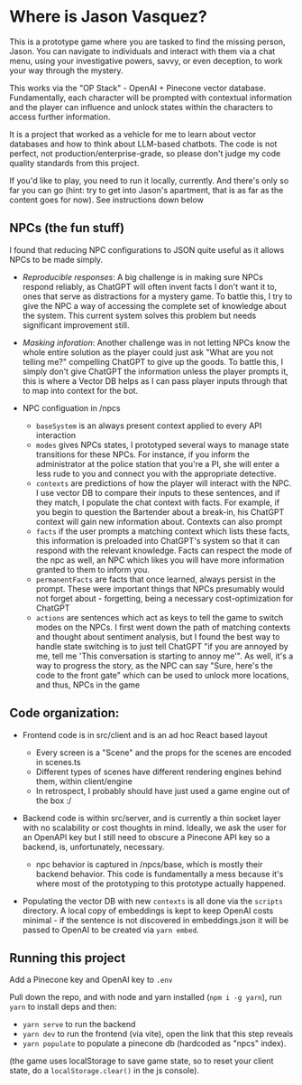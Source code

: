 # Where is Jason Vasquez?

This is a prototype game where you are tasked to find the missing person, Jason. You can navigate to individuals and interact with them via a chat menu, using your investigative powers, savvy, or even deception, to work your way through the mystery.

This works via the "OP Stack" - OpenAI + Pinecone vector database. Fundamentally, each character will be prompted with contextual information and the player can influence and unlock states within the characters to access further information.

It is a project that worked as a vehicle for me to learn about vector databases and how to think about LLM-based chatbots. The code is not perfect, not production/enterprise-grade, so please don't judge my code quality standards from this project.

If you'd like to play, you need to run it locally, currently. And there's only so far you can go (hint: try to get into Jason's apartment, that is as far as the content goes for now). See instructions down below

## NPCs (the fun stuff)

I found that reducing NPC configurations to JSON quite useful as it allows NPCs to be made simply.

- _Reproducible responses_: A big challenge is in making sure NPCs respond reliably, as ChatGPT will often invent facts I don't want it to, ones that serve as distractions for a mystery game. To battle this, I try to give the NPC a way of accessing the complete set of knowledge about the system. This current system solves this problem but needs significant improvement still.
- _Masking inforation_: Another challenge was in not letting NPCs know the whole entire solution as the player could just ask "What are you not telling me?" compelling ChatGPT to give up the goods. To battle this, I simply don't give ChatGPT the information unless the player prompts it, this is where a Vector DB helps as I can pass player inputs through that to map into context for the bot.

- NPC configuation in /npcs
  - `baseSystem` is an always present context applied to every API interaction
  - `modes` gives NPCs states, I prototyped several ways to manage state transitions for these NPCs. For instance, if you inform the administrator at the police station that you're a PI, she will enter a less rude to you and connect you with the appropriate detective.
  - `contexts` are predictions of how the player will interact with the NPC. I use vector DB to compare their inputs to these sentences, and if they match, I populate the chat context with facts. For example, if you begin to question the Bartender about a break-in, his ChatGPT context will gain new information about. Contexts can also prompt
  - `facts` if the user prompts a matching context which lists these facts, this information is preloaded into ChatGPT's system so that it can respond with the relevant knowledge. Facts can respect the mode of the npc as well, an NPC which likes you will have more information granted to them to inform you.
  - `permanentFacts` are facts that once learned, always persist in the prompt. These were important things that NPCs presumably would not forget about - forgetting, being a necessary cost-optimization for ChatGPT
  - `actions` are sentences which act as keys to tell the game to switch modes on the NPCs. I first went down the path of matching contexts and thought about sentiment analysis, but I found the best way to handle state switching is to just tell ChatGPT "if you are annoyed by me, tell me 'This conversation is starting to annoy me'". As well, it's a way to progress the story, as the NPC can say "Sure, here's the code to the front gate" which can be used to unlock more locations, and thus, NPCs in the game

## Code organization:

- Frontend code is in src/client and is an ad hoc React based layout

  - Every screen is a "Scene" and the props for the scenes are encoded in scenes.ts
  - Different types of scenes have different rendering engines behind them, within client/engine
  - In retrospect, I probably should have just used a game engine out of the box :/

- Backend code is within src/server, and is currently a thin socket layer with no scalability or cost thoughts in mind. Ideally, we ask the user for an OpenAPI key but I still need to obscure a Pinecone API key so a backend, is, unfortunately, necessary.

  - npc behavior is captured in /npcs/base, which is mostly their backend behavior. This code is fundamentally a mess because it's where most of the prototyping to this prototype actually happened.

- Populating the vector DB with new `contexts` is all done via the `scripts` directory. A local copy of embeddings is kept to keep OpenAI costs minimal - if the sentence is not discovered in embeddings.json it will be passed to OpenAI to be created via `yarn embed`.

## Running this project

Add a Pinecone key and OpenAI key to `.env`

Pull down the repo, and with node and yarn installed (`npm i -g yarn`), run `yarn` to install deps and then:

- `yarn serve` to run the backend
- `yarn dev` to run the frontend (via vite), open the link that this step reveals
- `yarn populate` to populate a pinecone db (hardcoded as "npcs" index).

(the game uses localStorage to save game state, so to reset your client state, do a `localStorage.clear()` in the js console).
